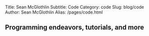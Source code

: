Title: Sean McGlothlin
Subtitle: Code
Category: code
Slug: blog/code
Author: Sean McGlothlin
Alias: /pages/code.html

## Programming endeavors, tutorials, and more